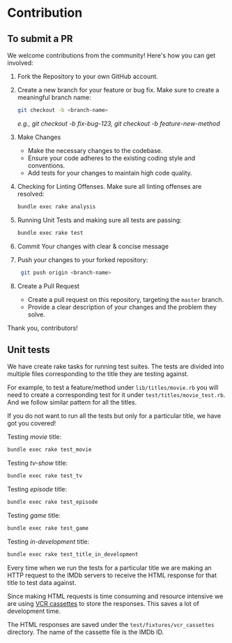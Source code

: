 # Contribution

## To submit a PR

We welcome contributions from the community! Here's how you can get involved:

1. Fork the Repository to your own GitHub account.

2. Create a new branch for your feature or bug fix. Make sure to create a meaningful branch name:

   ```bash
   git checkout -b <branch-name>
   ```

   _e.g., git checkout -b fix-bug-123, git checkout -b feature-new-method_

3. Make Changes

   - Make the necessary changes to the codebase.
   - Ensure your code adheres to the existing coding style and conventions.
   - Add tests for your changes to maintain high code quality.

4. Checking for Linting Offenses. Make sure all linting offenses are resolved:

   ```bash
   bundle exec rake analysis
   ```

5. Running Unit Tests and making sure all tests are passing:

   ```bash
   bundle exec rake test
   ```

6. Commit Your changes with clear & concise message

7. Push your changes to your forked repository:

   ```bash
    git push origin <branch-name>
   ```

8. Create a Pull Request

   - Create a pull request on this repository, targeting the `master` branch.
   - Provide a clear description of your changes and the problem they solve.

Thank you, contributors!

## Unit tests

We have create rake tasks for running test suites. The tests are divided into multiple files corresponding to the title they are testing against.

For example, to test a feature/method under `lib/titles/movie.rb` you will need to create a corresponding test for it under `test/titles/movie_test.rb`. And we follow similar pattern for all the titles.

If you do not want to run all the tests but only for a particular title, we have got you covered!

Testing _movie_ title:

```bash
bundle exec rake test_movie
```

Testing _tv-show_ title:

```bash
bundle exec rake test_tv
```

Testing _episode_ title:

```bash
bundle exec rake test_episode
```

Testing _game_ title:

```bash
bundle exec rake test_game
```

Testing _in-development_ title:

```bash
bundle exec rake test_title_in_development
```

Every time when we run the tests for a particular title we are making an HTTP request to the IMDb servers to receive the HTML response for that title to test data against.

Since making HTML requests is time consuming and resource intensive we are using [VCR cassettes](https://github.com/vcr/vcr) to store the responses. This saves a lot of development time.

The HTML responses are saved under the `test/fixtures/vcr_cassettes` directory. The name of the cassette file is the IMDb ID.
